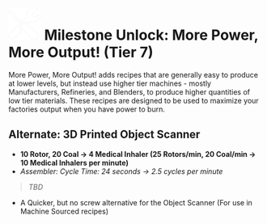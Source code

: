 
# ![Machine Sourced](../../img/machine_sourced.png) Milestone Unlock: More Power, More Output! (Tier 7)

More Power, More Output! adds recipes that are generally easy to produce at lower levels, but instead use higher tier machines - mostly Manufacturers, Refineries, and Blenders, to produce higher quantities of low tier materials. These recipes are designed to be used to maximize your factories output when you have power to burn.

## Alternate: 3D Printed Object Scanner
* **10 Rotor, 20 Coal -> 4 Medical Inhaler (25 Rotors/min, 20 Coal/min -> 10 Medical Inhalers per minute)**
* *Assembler: Cycle Time: 24 seconds -> 2.5 cycles per minute*

> *TBD*

* A Quicker, but no screw alternative for the Object Scanner (For use in Machine Sourced recipes)
